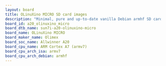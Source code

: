 ```yaml
---
layout: board
title: OLinuXino MICRO SD card images
description: "Minimal, pure and up-to-date vanilla Debian armhf SD card images for OLinuXino MICRO by Olimex, SoC: Allwinner A20, CPU ISA: armv7"
board_id: a20_olinuxino_micro
board_dtb_name: sun7i-a20-olinuxino-micro
board_name: OLinuXino MICRO
board_maker_name: Olimex
board_soc_name: Allwinner A20
board_cpu_name: ARM Cortex A7 (armv7)
board_cpu_arch_isa: armv7
board_cpu_arch_debian: armhf
---
```

